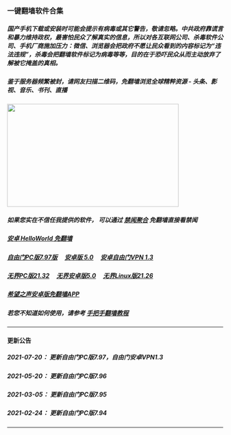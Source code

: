 ### 一键翻墙软件合集

##### 国产手机下载或安装时可能会提示有病毒或其它警告，敬请忽略。中共政府靠谎言和暴力维持政权，最害怕民众了解真实的信息，所以对各互联网公司、杀毒软件公司、手机厂商施加压力：微信、浏览器会把政府不愿让民众看到的内容标记为“违法违规”，杀毒会把翻墙软件标记为病毒等等，目的在于恐吓民众从而主动放弃了解被它掩盖的真相。


##### 鉴于服务器频繁被封，请网友扫描二维码，免翻墙浏览全球精粹资源 - 头条、影视、音乐、书刊、直播
<img src="http://gfw-breaker.win/videos/imgs/ogate.jpg" width="400px" height="240px"/>

##### 如果您实在不信任我提供的软件， 可以通过 [禁闻聚合](https://github.com/gfw-breaker/banned-news3/blob/master/README.md) 免翻墙直接看禁闻

##### [安卓 HelloWorld 免翻墙](https://github.com/gfw-breaker/HelloWorld/blob/master/README.md)

##### <a href="http://78.141.195.254:10000/videos/sw/fg797p.zip" targe="_blank">自由门PC版7.97版</a> &nbsp;  &nbsp; <a href="http://78.141.195.254:10000/videos/sw/fgma50.apk" targe="_blank">安卓版 5.0</a>  &nbsp;  &nbsp; <a href="http://78.141.195.254:10000/videos/sw/fgvpn.apk" targe="_blank">安卓自由门VPN 1.3</a>

##### <a href="http://78.141.195.254:10000/videos/sw/u2132.exe" targe="_blank">无界PC版21.32</a> &nbsp;  &nbsp; <a href="http://78.141.195.254:10000/videos/sw/um.apk" targe="_blank">无界安卓版5.0</a> &nbsp;  &nbsp; <a href="http://78.141.195.254:10000/videos/sw/u2126" targe="_blank">无界Linux版21.26</a>

##### <a href="http://78.141.195.254:10000/videos/sw/oHopea.apk" targe="_blank">希望之声安卓版免翻墙APP</a>

##### 若您不知道如何使用，请参考 [手把手翻墙教程](https://github.com/gfw-breaker/guides/wiki)


-----
#### 更新公告

##### 2021-07-20： 更新自由门PC版7.97，自由门安卓VPN1.3
##### 2021-05-20： 更新自由门PC版7.96
##### 2021-03-05： 更新自由门PC版7.95
##### 2021-02-24： 更新自由门PC版7.94


----

<img src='http://gfw-breaker.win/nogfw.md' width='0px' height='0px'/>

